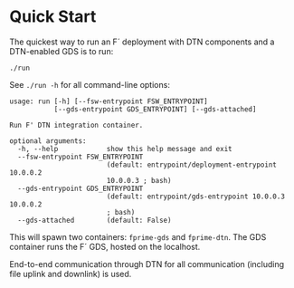 # Quick Start

The quickest way to run an F´ deployment with DTN components and a DTN-enabled GDS is to run:
```
./run
```
See `./run -h` for all command-line options:
```
usage: run [-h] [--fsw-entrypoint FSW_ENTRYPOINT]
           [--gds-entrypoint GDS_ENTRYPOINT] [--gds-attached]

Run F' DTN integration container.

optional arguments:
  -h, --help            show this help message and exit
  --fsw-entrypoint FSW_ENTRYPOINT
                        (default: entrypoint/deployment-entrypoint 10.0.0.2
                        10.0.0.3 ; bash)
  --gds-entrypoint GDS_ENTRYPOINT
                        (default: entrypoint/gds-entrypoint 10.0.0.3 10.0.0.2
                        ; bash)
  --gds-attached        (default: False)
```

This will spawn two containers: `fprime-gds` and `fprime-dtn`.
The GDS container runs the F´ GDS, hosted on the localhost.

End-to-end communication through DTN for all communication (including file uplink and downlink) is used.
